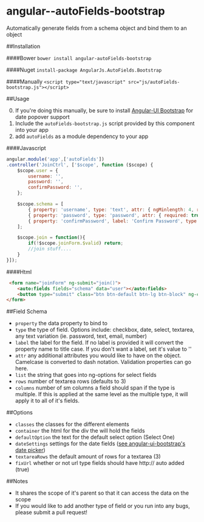 angular--autoFields-bootstrap
=============================

Automatically generate fields from a schema object and bind them to an object

##Installation

####Bower
`bower install angular-autoFields-bootstrap`

####Nuget
`install-package AngularJs.AutoFields.Bootstrap`

####Manually
`<script type="text/javascript" src="js/autoFields-bootstrap.js"></script>`

##Usage

0. If you're doing this manually, be sure to install [Angular-UI Bootstrap](https://github.com/angular-ui/bootstrap) for date popover support
1. Include the `autoFields-bootstrap.js` script provided by this component into your app
2. add `autoFields` as a module dependency to your app

####Javascript
```javascript
angular.module('app',['autoFields'])
.controller('JoinCtrl', ['$scope', function ($scope) {
	$scope.user = {
		username: '',
		password: '',
		confirmPassword: '',
	};

	$scope.schema = [
		{ property: 'username', type: 'text', attr: { ngMinlength: 4, required: true } },
		{ property: 'password', type: 'password', attr: { required: true } },
		{ property: 'confirmPassword', label: 'Confirm Password', type: 'password', attr: { confirmPassword: 'user.password', required: true } }
	];

	$scope.join = function(){
		if(!$scope.joinForm.$valid) return;
		//join stuff....
	}
}]);
```

####Html
```html
 <form name="joinForm" ng-submit="join()">
    <auto:fields fields="schema" data="user"></auto:fields>
    <button type="submit" class="btn btn-default btn-lg btn-block" ng-class="{'btn-primary':joinForm.$valid}" tabindex="100">Join</button>
</form>
```

##Field Schema

* `property` the data property to bind to
* `type` the type of field. Options include: checkbox, date, select, textarea, any text variation (ie. password, text, email, number)
* `label` the label for the field. If no label is provided it will convert the property name to title case. If you don't want a label, set it's value to ''
* `attr` any additional attributes you would like to have on the object. Camelcase is converted to dash notation. Validation properties can go here.
* `list` the string that goes into ng-options for select fields
* `rows` number of textarea rows (defaults to 3)
* `columns` number of sm columns a field should span if the type is multiple. If this is applied at the same level as the multiple type, it will apply it to all of it's fields.

##Options

* `classes` the classes for the different elements
* `container` the html for the div the will hold the fields
* `defaultOption` the text for the default select option (Select One)
* `dateSettings` settings for the date fields ([see angular-ui-bootstrap's date picker](http://angular-ui.github.io/bootstrap/#/datepicker))
* `textareaRows` the default amount of rows for a textarea (3)
* `fixUrl` whether or not url type fields should have http:// auto added (true)

##Notes
* It shares the scope of it's parent so that it can access the data on the scope
* If you would like to add another type of field or you run into any bugs, please submit a pull request!